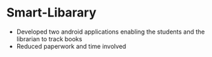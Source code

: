 # Smart-Libarary

<ul>
	<li>Developed two android applications enabling the students and the librarian to track books
</li>
	<li>Reduced paperwork and time involved</li>
</ul>
